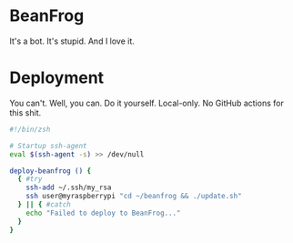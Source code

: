 # BeanFrog

It's a bot. It's stupid. And I love it.

# Deployment

You can't. Well, you can. Do it yourself. Local-only. No GitHub actions for this shit.

```zsh
#!/bin/zsh

# Startup ssh-agent
eval $(ssh-agent -s) >> /dev/null

deploy-beanfrog () {
  { #try
    ssh-add ~/.ssh/my_rsa
    ssh user@myraspberrypi "cd ~/beanfrog && ./update.sh"
  } || { #catch
    echo "Failed to deploy to BeanFrog..."
  }
}
```
